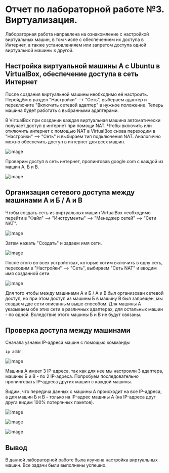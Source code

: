 # Отчет по лабораторной работе №3. Виртуализация.
Лабораторная работа направлена на ознакомление с настройкой виртуальных машин, в том числе с обеспечением их доступа в Интернет, а также установленияем или запретом доступа одной виртуальной машины к другой.

## Настройка виртуальной машины А с Ubuntu в VirtualBox, обеспечение доступа в сеть Интернет
После создания виртуальной машины необходимо её настроить. Перейдём в раздел "Настройки" --> "Сеть", выбераем адаптер и переключите "Включить сетевой адаптер" в нужное положение. Теперь машина будет работать с выбранными адаптерами.

В VirtualBox при создании каждая виртуальная машина автоматически получает доступ в интернет при помощи NAT. Чтобы включить или отключить интернет с помощью NAT в VirtualBox снова переходим в "Настройки" --> "Сеть" и выбираем тип подключения NAT. Аналогично можно обеспечить доступ в интернет для всех машин.

![image](https://github.com/kathykkKk/cs-itmo-2023/blob/main/lab-3-kathykkKk/Report/lab3/pic1.png)

Проверим доступ в сеть интернет, пропинговав google.com с каждой из машин A, Б и В.

![image](https://github.com/kathykkKk/cs-itmo-2023/blob/main/lab-3-kathykkKk/Report/lab3/pic2.png)

## Организация сетевого доступа между машинами A и Б / А и В

Чтобы создать сеть из виртуальных машин VirtualBox необходимо перейти в "Файл" --> "Инструменты" --> "Менеджер сетей" --> "Сети NAT".

![image](https://github.com/kathykkKk/cs-itmo-2023/blob/main/lab-3-kathykkKk/Report/lab3/pic3.png)

Затем нажать "Создать" и задаем имя сети.

![image](https://github.com/kathykkKk/cs-itmo-2023/blob/main/lab-3-kathykkKk/Report/lab3/pic4.png)

После этого во всех устройствах, которые хотим включить в одну сеть, переходим в "Настройки" --> "Сеть", выбираем "Сеть NAT" и вводим имя созданной сети.

![image](https://github.com/kathykkKk/cs-itmo-2023/blob/main/lab-3-kathykkKk/Report/lab3/pic5.png)

Для того чтобы между машинами A и Б / А и В был организован сетевой доступ, но при этом доступ из машины Б в машину В был запрещен, мы создаем две сети описанным выше способом. Для машины A указываем обе этих сети в различных адаптерах, для остальных машин - по одной. Вследствие этого машины Б и В не будут связаны.

## Проверка доступа между машинами

Сначала узнаем IP-адреса машин с помощью комманды

```
ip addr
```
![image](https://github.com/kathykkKk/cs-itmo-2023/blob/main/lab-3-kathykkKk/Report/lab3/pic6.png)

Машина А имеет 3 IP-адреса, так как для нее мы настроили 3 адаптера, машины Б и В - по 2 IP-адреса.
Попробуем последовательно пропинговать IP-адреса других машин с каждой машины.

Видим, что передача данных с машины A происходит на все IP-адреса, а для машин Б и В - только на IP-адрес машины А (на IP-адреса друг друга видим 100% потерянных пакетов).

![image](https://github.com/kathykkKk/cs-itmo-2023/blob/main/lab-3-kathykkKk/Report/lab3/pic7.png)

![image](https://github.com/kathykkKk/cs-itmo-2023/blob/main/lab-3-kathykkKk/Report/lab3/pic8.png)

![image](https://github.com/kathykkKk/cs-itmo-2023/blob/main/lab-3-kathykkKk/Report/lab3/pic9.png)

## Вывод

В данной лабораторной работе была изучена настройка виртуальных машин. Все задачи были выполнены успешно.

